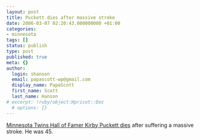 ```yaml
---
layout: post
title: Puckett dies after massive stroke
date: 2006-03-07 02:20:43.000000000 +01:00
categories:
- minnesota
tags: []
status: publish
type: post
published: true
meta: {}
author:
  login: shanson
  email: papascott-wp@gmail.com
  display_name: PapaScott
  first_name: Scott
  last_name: Hanson
# excerpt: !ruby/object:Hpricot::Doc
  # options: {}
---
```

<p><a href="http://www.startribune.com/10017/story/287541.html">Minnesota Twins Hall of Famer Kirby Puckett dies</a> after suffering a massive stroke. He was 45.</p>
